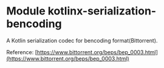 # Module kotlinx-serialization-bencoding

A Kotlin serialization codec for bencoding format(Bittorrent).

Reference: [https://www.bittorrent.org/beps/bep_0003.html](https://www.bittorrent.org/beps/bep_0003.html)
